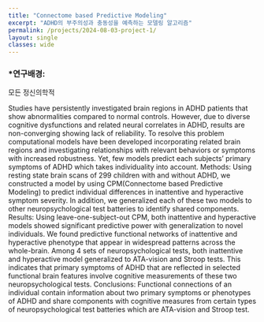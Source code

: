```yaml
---
title: "Connectome based Predictive Modeling"
excerpt: "ADHD의 부주의성과 충동성을 예측하는 모델링 알고리즘"
permalink: /projects/2024-08-03-project-1/
layout: single
classes: wide
---
```




### *연구배경:

모든 정신의학적 

Studies have persistently investigated brain regions in ADHD patients that show abnormalities compared to normal controls. However, due to diverse cognitive dysfunctions and related neural correlates in ADHD, results are non-converging showing lack of reliability. To resolve this problem computational models have been developed incorporating related brain regions and investigating relationships with relevant behaviors or symptoms with increased robustness. Yet, few models predict each subjects’ primary symptoms of ADHD which takes individuality into account.
Methods: Using resting state brain scans of 299 children with and without ADHD, we constructed a model by using CPM(Connectome based Predictive Modeling) to predict individual differences in inattentive and hyperactive symptom severity. In addition, we generalized each of these two models to other neuropsychological test batteries to identify shared components. 
Results: Using leave-one-subject-out CPM, both inattentive and hyperactive models showed significant predictive power with generalization to novel individuals. We found predictive functional networks of inattentive and hyperactive phenotype that appear in widespread patterns across the whole-brain. Among 4 sets of neuropsychological tests, both inattentive and hyperactive model generalized to ATA-vision and Stroop tests. This indicates that primary symptoms of ADHD that are reflected in selected functional brain features involve cognitive measurements of these two neuropsychological tests. 
Conclusions: Functional connections of an individual contain information about two primary symptoms or phenotypes of ADHD and share components with cognitive measures from certain types of neuropsychological test batteries which are ATA-vision and Stroop test.

##### 
